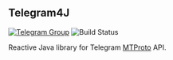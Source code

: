 ## Telegram4J

[![Telegram Group](https://img.shields.io/endpoint?color=neon&style=flat-square&label=Telegram%20Channel&cacheSeconds=1800&url=https%3A%2F%2Ftg.sumanjay.workers.dev%2Fdiscussion_t4j)](https://t.me/discussion_t4j)
![Build Status](https://github.com/Telegram4J/Telegram4J/actions/workflows/build.yml/badge.svg?branch=master)

Reactive Java library for Telegram [MTProto](https://core.telegram.org/mtproto) API.
